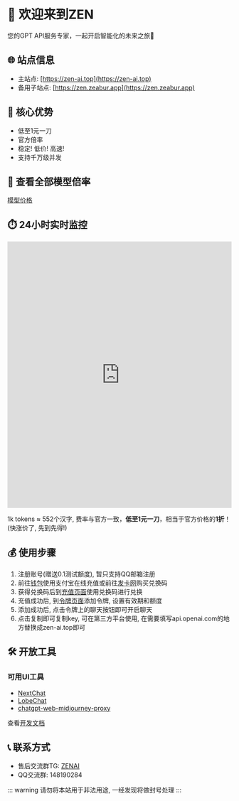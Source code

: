 # 🎊 欢迎来到ZEN

您的GPT API服务专家，一起开启智能化的未来之旅🌌

## 🌐 站点信息

- 主站点: [https://zen-ai.top](https://zen-ai.top)
- 备用子站点: [https://zen.zeabur.app](https://zen.zeabur.app)

## 💎 核心优势

- 低至1元一刀
- 官方倍率
- 稳定! 低价! 高速!
- 支持千万级并发

## 🥰 查看全部模型倍率

[模型价格](/pricing)

## ⏱️ 24小时实时监控

<iframe 
  src="https://uptime.zen-ai.top/status/1" 
  width="100%" 
  height="600px" 
  frameborder="0" 
  allowfullscreen>
</iframe>

1k tokens ≈ 552个汉字, 费率与官方一致，**低至1元一刀**，相当于官方价格的**1折**！(快涨价了, 先到先得!)

## 💰 使用步骤

1. 注册账号(赠送0.1测试额度), 暂只支持QQ邮箱注册
2. 前往[钱包](/topup)使用支付宝在线充值或前往[发卡网](https://shop.zen-ai.top/)购买兑换码
3. 获得兑换码后到[充值页面](/topup)使用兑换码进行兑换
4. 充值成功后, 到[令牌页面](/token)添加令牌, 设置有效期和额度
5. 添加成功后, 点击令牌上的聊天按钮即可开启聊天
6. 点击复制即可复制key, 可在第三方平台使用, 在需要填写api.openai.com的地方替换成zen-ai.top即可

## 🛠️ 开放工具

### 可用UI工具

- [NextChat](https://nextweb.zen-ai.top)
- [LobeChat](https://lobe.zen-ai.top/)
- [chatgpt-web-midjourney-proxy](https://talk.zen-ai.top)

查看[开发文档](https://zenai.apifox.cn)

## 📞 联系方式

- 售后交流群TG: [ZENAI](https://t.me/+dZCOjnNUZ70wMDQ1)
- QQ交流群: 148190284

::: warning
请勿将本站用于非法用途, 一经发现将做封号处理
:::